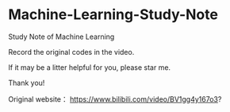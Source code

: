 # Machine-Learning-Study-Note

Study Note of Machine Learning

Record the original codes in the video.

If it may be a litter helpful for you, please star me.

Thank you!

Original website： https://www.bilibili.com/video/BV1gg4y167o3?
